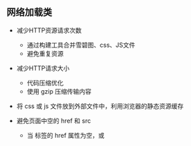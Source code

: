 ## 网络加载类
- 减少HTTP资源请求次数
    - 通过构建工具合并雪碧图、css、JS文件
    - 避免重复资源

- 减少HTTP请求大小
    - 代码压缩优化
    - 使用 gzip 压缩传输内容

- 将 css 或 js 文件放到外部文件中，利用浏览器的静态资源缓存

- 避免页面中空的 href 和 src
    - 当 <link> 标签的 href 属性为空，或 <script> 、<img>、 <ifrem> 标签的 src 属性为空时，浏览器在渲染的过程中仍会将 href 属性或 src 属性中的空内容进行加载，直至加载失败，这样就阻塞了页面中其他资源的下载进程。

- 为 HTML 指定 Cache-Control 或 Expires

```
<meta http-equiv="Cache-Control" content="max-age=7200" />
<meta http-equiv="Expires" content="Mon, 20 Jul 2016 23:00:00 GMT" />
```

- 合理设置 Etag 和 Last-Modified

```
<meta http-equiv="last-modified" content="Mon, 03 Oct 2016 17:45:57 GMT"/>
```

- 减少页面重定向
    - 一次重定向大约需要600ms的时间开销

- 使用静态资源分域存放来增加下载并行数
    - 浏览器在同一时刻向同一域名请求文件的并行下载数是有限的，因此可以利用多个域名的主机来存放不同的静态资源，增大页面加载时资源的并行下载数，缩短页面资源加载的时间。通常根据多个域名来分别存储 JS、css 和图片文件。

```
<link rel="stylesheet" href="//cdn1.domain.com/path/main.css">
<script src="//cdn2.domain.com/path/main.js"></script>
```

- 使用静态资源 CDN 来存储文件
    - 如果条件允许，可以利用 CDN 网络加快同一个地理区域内重复静态资源文件的响应下载速度，缩短资源请求时间。

- 使用 CDN Combo 下载传输内容
    - CDN Combo 是在 CDN 服务器将多个文件请求打包成一个文件的形式来返回的技术，这样可以实现 HTTP 链接传输的一次性复用，减少浏览器的 HTTP 请求数，加快资源下载速度。

```
<script src="//cdn.domain.com/path/a.js,b.js,c.js"></script>
```

- 使用可缓存的 AJAX
    - 对于返回内容相同的请求，没必要每次都从服务端拉去，合理使用 AJAX 缓存能加快 AJAX 响应速度并减轻服务器压力。

```
$.ajax({
    url: url,
    type: 'get',
    cache: true,    // 推荐使用缓存
    data: {}
    success(){
        // ...
    },
    error(){
        // ...
    }
});
```
- 使用 GET 来完成 AJAX 请求
    - 使用 XMLHttpRequest 时，浏览器中的 POST 方法发送请求首先发送文件头，然后发送 HTTP 正文数据。而使用 GET 时只发送头部，所以在拉去服务端数据时使用 GET 请求效率更高。

- 减少 Cookie 的大小并进行 Cookie 隔离
    - HTTP 请求通常默认带上浏览器端的 Cookie 一起发送给服务器，所以在非必要的情况下，要尽量减少 Cookie 来减小 HTTP 请求的大小。 对于静态资源，尽量使用不同的域名来存放，因为 Cookie 默认是不能跨域的，这样就做到了不同域名下的静态资源请求的 Cookie 隔离。

- 缩小 favicon.icon 并缓存

- 推荐使用异步 js 资源
    - 异步 js 资源不会阻塞文档解析，所以允许在浏览器中优先渲染压面，延后加载脚本执行。也可以使用模块化加载机制来实现。

```
<script src="main.js" defer></script>
<script src="main.js" async></script>
```
使用 async 时，加载和渲染后续文档元素的过程和 main.js 的加载与执行是并行的。使用 defer 时，记载后续文档元素的过程和 main.js 的加载时并行的，但是 main.js 的执行要在页面所有元素解析完成之后才开始执行。

- 消除阻塞渲染的 css 及 js
    - 对于页面中加载时间过长的 css 或 js 文件，需要进行合理拆分或延后加载，保证关键路径的资源能加速加载完成。

- 避免使用 css import 引用加载 css
    - css 中的 @import 可以从另一个样式文件中引用样式，但应该避免这种用法，因为这样会增加 css 资源加载的关键路径长度，带有 @import 的 css 样式需要再 css 文件串行解析到 @import 时才会加载另外的 css 文件，大大延后了 css 渲染完成的时间。

```
<!-- 不推荐 -->
<style>
@import "path/main.css";
</style>

<!-- 推荐 -->
<link rel="stylesheet" href="//cdn1.domain.com/path/main.css">
```

## 页面渲染类
- 把 CSS 资源引用放到 HTML 文件顶部
    - 一般推荐放到 <head> 中

- js 资源引用放到 HTML 文件底部
    - 防止 js 的加载和解析执行对页面渲染造成阻塞。由于 js 资源默认是解析阻塞的，除非被标记为异步或者通过其他的异步方式加载，否则会阻塞 HTML DOM 解析和 CSS 渲染的过程。

- 不要在 HTML 中直接缩放图片
    - 在 HTML 中直接缩放图片会导致页面内容的重排重绘，此时可能会使页面中的其他操作卡顿。

- 减少 DOM 元素数量和深度
```
<!-- 不推荐 -->
<div>
    <span>
        <a href="javascript: void(0);">
            <img src="./path/photo.jpg" alt="图片">
        </a>
    </span>
</div>

<!-- 推荐 -->
<img src="./path/photo.jpg" alt="图片">
```

- 尽量避免使用 <table>、<iframe> 等慢元素
    - <table>内容的渲染是将table的DOM渲染树全部生成完并一次性绘制到页面上的，所以在长表格渲染时很耗性能，应该尽量避免使用它，可以考虑使用列表元素<ul>代替。尽量使用异步的方式动态添加iframe，因为iframe内资源的下载进程会阻塞父页面静态资源的下载与CSS及HTML DOM的解析。

- 避免运行耗时的JavaScript
    - 长时间运行的JavaScript会阻塞浏览器构建DOM树、DOM渲染树、渲染页面。所以，任何与页面初次渲染无关的逻辑功能都应该延迟加载执行，这和JavaScript资源的异步加载思路是一致的。

- 避免使用CSS表达式或CSS滤镜
    - CSS表达式或CSS滤镜的解析渲染速度是比较慢的，在有其他解决方案的情况下应该尽量避免使用。

```
// 不推荐
.opacity{
    filter:progid:DXImageTransform.Microsoft.Alpha(opacity=50);
}
```


##### 参考文档：
- https://my.oschina.net/zhangstephen/blog/1601382
